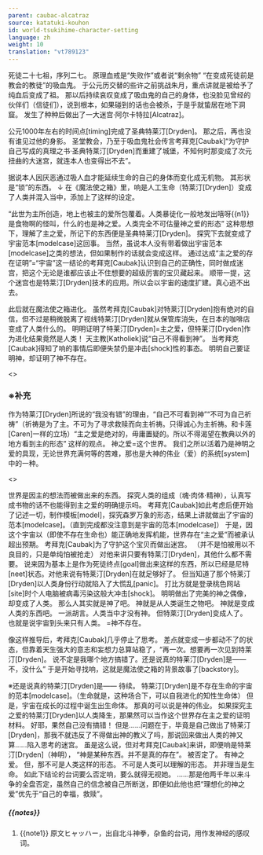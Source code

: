 ```yaml
---
parent: caubac-alcatraz
source: katatuki-kouhon
id: world-tsukihime-character-setting
language: zh
weight: 10
translation: "vt789123"
---
```


死徒二十七祖，序列二七。
原理血戒是“失败作”或者说“剩余物”
“在变成死徒前是教会的教徒”的吸血鬼。
于公元历交替的些许之前挑战朱月，重点讲就是被给予了纯血后变成了祖。
那以后持续哀叹变成了吸血鬼的自己的身体，也没脸见曾经的伙伴们（信徒们），说到根本，如果碰到的话也会被杀，于是乎就蛰居在地下洞窟。
发生了种种后做出了一大迷宫·阿尔卡特拉[Alcatraz]。

公元1000年左右的时间点[timing]完成了圣典特莱汀[Dryden]。
那之后，再也没有谁见过他的身影。
圣堂教会，乃至于吸血鬼社会传言考拜克[Caubak]“为守护自己写成的真理之书·圣典特莱汀[Dryden]而重建了城堡，不知何时那变成了次元扭曲的大迷宫，就连本人也变得出不去”。

据说本人因厌恶通过吸人血才能延续生命的自己的身体而变化成无机物。
其形状是“锁”的东西。
↓
在《魔法使之箱》里，响是人工生命（特莱汀[Dryden]）变成了人类并混入当中，添加上了这样的设定。

“此世为主所创造，地上也被主的爱所包覆着。人类暴徒化一般地发出嘻呀{{n1}}是食物啊的怪叫，什么的也是神之爱。人类完全不可估量神之爱的形态”
这种思想下，理解了主之爱，所记下的东西便是圣典特莱汀[Dryden]。
探究下去就变成了宇宙范本[modelcase]这回事。
当然，虽说本人没有带着做出宇宙范本[modelcase]之类的想法，但如果制作的话就会变成这样。
通过达成“主之爱的存在证明”=“宇宙”这一结论的考拜克[Caubak]认识到自己的正确性，同时做成迷宫，把这个无论是谁都应该止不住想要的超级厉害的宝贝藏起来。
顺带一提，这个迷宫也是特莱汀[Dryden]技术的应用。所以会以宇宙的速度扩建。真心逃不出去。

此后就在魔法使之箱进化。
虽然考拜克[Caubak]对特莱汀[Dryden]抱有绝对的自信，但不过是稍微脱离了视线特莱汀[Dryden]就从保管库消失，在日本的咖啡店变成了人类什么的。
明明证明了特莱汀[Dryden]=主之爱，但特莱汀[Dryden]作为进化结果竟然是人类！
天主教[Katholiek]说“自己不得看到神”。
当考拜克[Caubak]得知了响的事情后即便失禁仍是冲击[shock]性的事态。
明明自己要证明神，却证明了神不存在。

<>

### ※补充

作为特莱汀[Dryden]所说的“我没有错”的理由，“自己不可看到神”“不可为自己祈祷”（祈祷是为了主。不可为了寻求救赎而向主祈祷。只得诚心为主祈祷。和卡莲[Caren]一样的立场）“主之爱是绝对的，毋庸置疑的。所以不得渴望在教典以外的地方看到主的形态”
这样的观点。
神之爱=这个世界。
我们之所以活着乃是神明之爱的具现，无论世界充满何等的苦难，那也是大神的伟业（爱）的系统[system]中的一种。

<>

世界是因主的想法而被做出来的东西。
探究人类的组成（魂·肉体·精神），认真写成书物的话不也能得到主之爱的明确提示吗。
考拜克[Caubak]如此考虑后便开始了记述一切，制作模板[model]，探究森罗万象的形态，结果上讲就做出了宇宙的范本[modelcase]。（直到完成都没注意到是宇宙的范本[modelcase]）
于是，因这个宇宙以（即使不存在生命也）能正确地发挥机能，世界存在“主之爱”而被承认超出预期。
考拜克[Caubak]为了守护这个宝贝而做出迷宫。
（并不是怕被用以不良目的，只是单纯怕被抢走）
对他来讲只要有特莱汀[Dryden]，其他什么都不需要。
说来因为基本上是作为死徒终点[goal]做出来这样的东西，所以已经是尼特[neet]状态。对他来说有特莱汀[Dryden]在就足够好了。
但当知道了那个特莱汀[Dryden]以人类身份行动就陷入了大慌乱[panic]。
打比方就是登录桃色网站[site]时个人电脑被病毒污染这般大冲击[shock]。
明明做出了完美的神之偶像，却变成了人类。
那么人其实就是神了吧。
神就是从人类诞生之物吧。
神就是变成人类的东西吧。
一派胡言。人类当中才没有神。
但特莱汀[Dryden]变成人了。
也就是说宇宙到头来只有人类。
=神不存在。

像这样推导后，考拜克[Caubak]几乎停止了思考。
差点就变成一步都动不了的状态，但靠着天生强大的意志和妄想力总算站稳了，“再一次。想要再一次见到特莱汀[Dryden]。
说不定是我哪个地方搞错了。还是说真的特莱汀[Dryden]是——不，没什么”
于是开始寻找响，这就是魔法使之箱的背景故事了[backstory]。

※还是说真的特莱汀[Dryden]是——
待续。
特莱汀[Dryden]是不存在生命的宇宙的范本[modelcase]。（生命就是，这种场合下，可以自我进化的知性生命体）
但是，宇宙在成长的过程中诞生出生命体。
那真的可以说是神的伟业。
如果探究主之爱的特莱汀[Dryden]以人类降生，那果然可以当作这个世界存在主之爱的证明材料。
好耶，果然自己没有搞错！
但是……问题在于，毕竟是自己做出了特莱汀[Dryden]，那我不就违反了不得做出神的教义了吗，那说回来做出人类的神又算……陷入思考的迷宫。
虽是这么说，但对考拜克[Caubak]来讲，即便响是特莱汀[Dryden]（神明），
“神是某种东西。并不是真的存在”。
被否定了。
有神之爱。
但，那不可是人类这样的形态。
不可是人类可以理解的形态。
并非理当是生命。
如此下结论的台词要么否定响，要么就得无视她。
……那是他两千年以来斗争的全盘否定，虽然自己的信念被自己所断送，即便如此他也把“理想化的神之爱”优先于“自己的幸福，救赎”。

##### {{notes}}

1. {{note1}} 原文ヒャッハー，出自北斗神拳，杂鱼的台词，用作发神经的感叹词。
